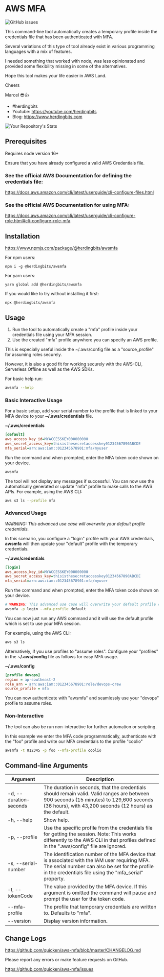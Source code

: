 # AWS MFA

![GitHub issues](https://img.shields.io/github/issues/quicken/aws-mfa)

This command-line tool automatically creates a temporary profile inside the credentials file that has been authenticated with MFA.

Several variations of this type of tool already exist in various programming languages with a mix of features.

I needed something that worked with node, was less opinionated and provided some flexibility missing in some of the alternatives.

Hope this tool makes your life easier in AWS Land.

Cheers

Marcel 😎👍

- #herdingbits
- Youtube: https://youtube.com/herdingbits
- Blog: https://www.herdingbits.com

![Your Repository's Stats](https://github-readme-stats.vercel.app/api?username=quicken&show_icons=true&hide=commits,prs,issues,contribs)

## Prerequisites

Requires node version 16+

Ensure that you have already configured a valid AWS Credentials file.

### See the official AWS Documentation for defining the credentials file:

https://docs.aws.amazon.com/cli/latest/userguide/cli-configure-files.html

### See the official AWS Documentation for using MFA:

https://docs.aws.amazon.com/cli/latest/userguide/cli-configure-role.html#cli-configure-role-mfa

## Installation

https://www.npmjs.com/package/@herdingbits/awsmfa

For npm users:

```
npm i -g @herdingbits/awsmfa
```

For yarn users:

```
yarn global add @herdingbits/awsmfa
```

If you would like to try without installing it first:

```
npx @herdingbits/awsmfa
```

## Usage

1. Run the tool to automatically create a "mfa" profile inside your credentials file using your MFA session.
2. Use the created "mfa" profile anywhere you can specify an AWS profile.

This is especially useful inside the ~/.aws/config file as a "source_profile" for assuming roles securely.

However, it is also a good fit for working securely with the AWS-CLI, Serverless Offline as well as the AWS SDKs.

For basic help run:

```bash
awsmfa --help
```

### Basic Interactive Usage

For a basic setup, add your serial number to the profile that is linked to your MFA device to your **~/.aws/credentials** file.

**~/.aws/credentials**

```ini
[default]
aws_access_key_id=MYACCESSKEY000000000
aws_secret_access_key=thisisthesecretaccesskey01234567890ABCDE
mfa_serial=arn:aws:iam::012345678901:mfa/myuser
```

Run the command and when prompted, enter the MFA token code shown on your device.

```bash
awsmfa
```

The tool will not display any messages if successful. You can now use the automatically generated or update "mfa" profile to make calls to the AWS APIs.
For example, using the AWS CLI:

```bash
aws s3 ls --profile mfa
```

### Advanced Usage

_WARNING: This advanced use case will overwrite your default profile credentials._

In this scenario, you configure a "login" profile with your AWS credentials, **awsmfa** will then update your "default" profile with the temporary credentials.

**~/.aws/credentials**

```ini
[login]
aws_access_key_id=MYACCESSKEY000000000
aws_secret_access_key=thisisthesecretaccesskey01234567890ABCDE
mfa_serial=arn:aws:iam::012345678901:mfa/myuser
```

Run the command and when prompted, enter the MFA token code shown on your device.

```bash
# WARNING: This advanced use case will overwrite your default profile credentials.
awsmfa -p login --mfa-profile default
```

You can now just run any AWS command and it will use the default profile which is set to use your MFA session.

For example, using the AWS CLI:

```bash
aws s3 ls
```

Alternatively, if you use profiles to "assume roles". Configure your "profiles" in the **~/.aws/config** file as follows for easy MFA usage.

**~/.aws/config**

```ini
[profile devops]
region = ap-southeast-2
role_arn = arn:aws:iam::012345678901:role/devops-crew
source_profile = mfa
```

You can now authenticate with "awsmfa" and seamlessly use your "devops" profile to assume roles.

### Non-Interactive

The tool can also be run non-interactive for further automation or scripting.

In this example we enter the MFA code programmatically, authenticate with the "foo" profile and write our MFA credentials to the profile "coolio"

```bash
awsmfa -t 012345 -p foo --mfa-profile coolio
```

## Command-line Arguments

| Argument               | Description                                                                                                                                                                                                |
| ---------------------- | ---------------------------------------------------------------------------------------------------------------------------------------------------------------------------------------------------------- |
| -d, --duration-seconds | The duration in seconds, that the credentials should remain valid. Valid ranges are between 900 seconds (15 minutes) to 129,600 seconds (36 hours), with 43,200 seconds (12 hours) as the default.         |
| -h, --help             | Show help.                                                                                                                                                                                                 |
| -p, --profile          | Use the specific profile from the credentials file for getting the session. Note: This works differently to the AWS CLI in that profiles defined in the ".aws/config" file are ignored.                    |
| -s, --serial-number    | The identification number of the MFA device that is associated with the IAM user requiring MFA. The serial number can also be set for the profile in the credentials file using the "mfa_serial" property. |
| -t, --tokenCode        | The value provided by the MFA device. If this argument is omitted the command will pause and prompt the user for the token code.                                                                           |
| --mfa-profile          | The profile that temporary credentials are written to. Defaults to "mfa".                                                                                                                                  |
| --version              | Display version information.                                                                                                                                                                               |

## Change Logs

https://github.com/quicken/aws-mfa/blob/master/CHANGELOG.md

Please report any errors or make feature requests on GitHub.

https://github.com/quicken/aws-mfa/issues
